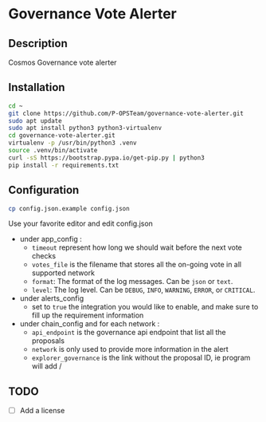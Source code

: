 # Governance Vote Alerter

## Description
Cosmos Governance vote alerter

## Installation
```bash
cd ~
git clone https://github.com/P-OPSTeam/governance-vote-alerter.git
sudo apt update
sudo apt install python3 python3-virtualenv
cd governance-vote-alerter.git
virtualenv -p /usr/bin/python3 .venv
source .venv/bin/activate
curl -sS https://bootstrap.pypa.io/get-pip.py | python3
pip install -r requirements.txt
```

## Configuration

```bash
cp config.json.example config.json
```

Use your favorite editor and edit config.json

- under app_config :
  - `timeout` represent how long we should wait before the next vote checks
  - `votes_file` is the filename that stores all the on-going vote in all supported network
  - `format`: The format of the log messages. Can be `json` or `text`.
  - `level`: The log level. Can be `DEBUG`, `INFO`, `WARNING`, `ERROR`, or `CRITICAL`.
- under alerts_config
  - set to `true` the integration you would like to enable, and make sure to fill up the requirement information
- under chain_config and for each network :
  - `api_endpoint` is the governance api endpoint that list all the proposals
  - `network` is only used to provide more information in the alert
  - `explorer_governance` is the link without the proposal ID, ie program will add /<proposal ID>

## TODO 
- [ ] Add a license




